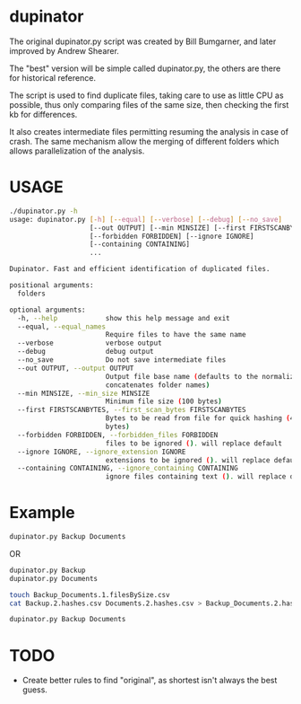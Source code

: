 dupinator
=========

The original dupinator.py script was created by Bill Bumgarner, and later improved by Andrew Shearer.

The "best" version will be simple called dupinator.py, the others are there for historical reference.

The script is used to find duplicate files, taking care to use as little CPU as possible, thus only comparing files of the same size, then checking the first kb for differences.

It also creates intermediate files permitting resuming the analysis in case of crash. The same mechanism allow the merging of different folders which allows parallelization of the analysis.


USAGE
=====

```bash
./dupinator.py -h
usage: dupinator.py [-h] [--equal] [--verbose] [--debug] [--no_save]
                    [--out OUTPUT] [--min MINSIZE] [--first FIRSTSCANBYTES]
                    [--forbidden FORBIDDEN] [--ignore IGNORE]
                    [--containing CONTAINING]
                    ...

Dupinator. Fast and efficient identification of duplicated files.

positional arguments:
  folders

optional arguments:
  -h, --help            show this help message and exit
  --equal, --equal_names
                        Require files to have the same name
  --verbose             verbose output
  --debug               debug output
  --no_save             Do not save intermediate files
  --out OUTPUT, --output OUTPUT
                        Output file base name (defaults to the normalized,
                        concatenates folder names)
  --min MINSIZE, --min_size MINSIZE
                        Minimum file size (100 bytes)
  --first FIRSTSCANBYTES, --first_scan_bytes FIRSTSCANBYTES
                        Bytes to be read from file for quick hashing (4096
                        bytes)
  --forbidden FORBIDDEN, --forbidden_files FORBIDDEN
                        files to be ignored (). will replace default
  --ignore IGNORE, --ignore_extension IGNORE
                        extensions to be ignored (). will replace default
  --containing CONTAINING, --ignore_containing CONTAINING
                        ignore files containing text (). will replace default
```

Example
=======

```bash
dupinator.py Backup Documents
```

OR

```bash
dupinator.py Backup
dupinator.py Documents

touch Backup_Documents.1.filesBySize.csv
cat Backup.2.hashes.csv Documents.2.hashes.csv > Backup_Documents.2.hashes.csv

dupinator.py Backup Documents
```

TODO
====
- Create better rules to find "original", as shortest isn't always the best guess.
